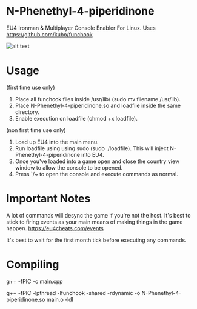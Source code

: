 # N-Phenethyl-4-piperidinone
EU4 Ironman &amp; Multiplayer Console Enabler For Linux. Uses https://github.com/kubo/funchook

![alt text](https://cdn.discordapp.com/attachments/845038412926550107/950242380135661628/download_1.jpeg)

# Usage
(first time use only)
1. Place all funchook files inside /usr/lib/ (sudo mv filename /usr/lib).
2. Place N-Phenethyl-4-piperidinone.so and loadfile inside the same directory.
3. Enable execution on loadfile (chmod +x loadfile).

(non first time use only)
1. Load up EU4 into the main menu.
2. Run loadfile using using sudo (sudo ./loadfile). This will inject N-Phenethyl-4-piperidinone into EU4.
3. Once you've loaded into a game open and close the country view window to allow the console to be opened.
4. Press `/~ to open the console and execute commands as normal.

# Important Notes
A lot of commands will desync the game if you're not the host. It's best to stick to firing events as your main means of making things in the game happen. https://eu4cheats.com/events

It's best to wait for the first month tick before executing any commands.

# Compiling
g++ -fPIC -c main.cpp

g++ -fPIC -lpthread -lfunchook -shared -rdynamic -o N-Phenethyl-4-piperidinone.so main.o -ldl

